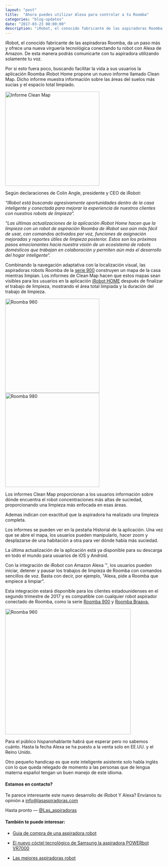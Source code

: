 ```yaml
---
layout: "post"
title:  "Ahora puedes utilizar Alexa para controlar a tu Roomba"
categories: "blog-updates"
date: "2017-03-23 08:00:00"
description: "iRobot, el conocido fabricante de las aspiradoras Roomba, da un paso más y ofrece una nueva virguería tecnológica conectando tu robot con Alexa de Amazon."
---
```


iRobot, el conocido fabricante de las aspiradoras Roomba, da un paso más y ofrece una nueva virguería tecnológica conectando tu robot con Alexa de Amazon. De esta manera podrás comunicarte con tu aspiradora utilizando solamente tu voz.

Por si esto fuera poco, buscando facilitar la vida a sus usuarios la aplicación Roomba iRobot Home propone un nuevo informe llamado Clean Map. Dicho informe muestra información sobre las áreas del suelos más sucias y el espacio total limpiado.

<div class="text-center">
  <img src="{{ site.url }}/assets/img/varias/clean_map_report.jpg" width="300" height="auto" alt="Informe Clean Map">
</div>

Según declaraciones de Colin Angle, presidente y CEO de iRobot:

 _“IRobot está buscando agresivamente oportunidades dentro de la casa inteligente y conectada para mejorar la experiencia de nuestros clientes con nuestros robots de limpieza”._

 _“Las últimas actualizaciones de la aplicación iRobot Home hacen que la limpieza con un robot de aspiración Roomba de iRobot sea aún más fácil de usar, con comandos activados por voz, funciones de asignación mejoradas y reportes útiles de limpieza posterior. Estos son los próximos pasos emocionantes hacia nuestra visión de un ecosistema de robots domésticos que trabajan en colaboración y permiten aún más el desarrollo del hogar inteligente“._

Combinando la navegación adaptativa con la localización visual, las aspiradoras robots Roomba de la [serie 900](http://www.lasaspiradoras.com/test-iRobot-roomba-980/) construyen un mapa de la casa mientras limpian. Los informes de Clean Map hacen que estos mapas sean visibles para los usuarios en la aplicación [iRobot HOME](https://play.google.com/store/apps/details?id=com.irobot.home&hl=es) después de finalizar el trabajo de limpieza, mostrando el área total limpiada y la duración del trabajo de limpieza.

<div class="text-center">
  <img src="{{ site.url }}/assets/img/varias/Roomba_960_telefono.jpg" width="300" height="auto" alt="Roomba 960">
  <img src="{{ site.url }}/assets/img/varias/Roomba_980_telefono.jpg" width="300" height="auto" alt="Roomba 980">
</div>

Los informes Clean Map proporcionan a los usuarios información sobre dónde encuentra el robot concentraciones más altas de suciedad, proporcionando una limpieza más enfocada en esas áreas.

Ademas indican con exactitud que la aspiradora ha realizado una limpieza completa.

Los informes se pueden ver en la pestaña Historial de la aplicación. Una vez que se abre el mapa, los usuarios pueden manipularlo, hacer zoom y desplazarse de una habitación a otra para ver dónde había más suciedad.

La última actualización de la aplicación está ya disponible para su descarga en todo el mundo para usuarios de iOS y Android.

Con la integración de iRobot con Amazon Alexa ™, los usuarios pueden iniciar, detener y pausar los trabajos de limpieza de Roomba con comandos sencillos de voz. Basta con decir, por ejemplo, "Alexa, pide a Roomba que empiece a limpiar".

Esta integración estará disponible para los clientes estadounidenses en el segundo trimestre de 2017 y es compatible con cualquier robot aspirador conectado de Roomba, como la serie [Roomba 900](http://www.lasaspiradoras.com/test-iRobot-roomba-980/) y [Roomba Braava.](http://www.lasaspiradoras.com/test-iRobot-Braava-Jet-240/)

<div class="text-center">
  <img src="{{ site.url }}/assets/img/varias/roomba_braava_jet-min.jpg" width="400" height="auto" alt="Roomba 960">
</div>

Para el público hispanohablante habrá que esperar pero no sabemos cuánto. Hasta la fecha Alexa se ha puesto a la venta solo en EE.UU. y el Reino Unido.

Otro pequeño handicap es que este inteligente asistente solo habla inglés con lo que queda relegado de momento a las personas que de lengua materna español tengan un buen manejo de este idioma.

#### Estamos en contacto?

Te parece interesante este nuevo desarrollo de iRobot Y Alexa? Envíanos tu opinión a info@lasaspiradoras.com

Hasta pronto — [@Las_aspiradoras](https://twitter.com/Las_aspiradoras)

#### También te puede interesar:

- [Guia de compra de una aspiradora robot](http://www.lasaspiradoras.com/blog-updates/2016/12/23/Guia-de-compra-de-una-aspiradora-robot.html)

- [El nuevo cóctel tecnológico de Samsung la aspiradora POWERbot VR7000](http://www.lasaspiradoras.com/2017/03/28/el-nuevo-coctel-tecnologico-de-samsung-la-aspiradora-powerbot-vr7000.html)

- [Las mejores aspiradoras robot](http://www.lasaspiradoras.com/tabla-caracteristicas-aspiradoras-robot/)
